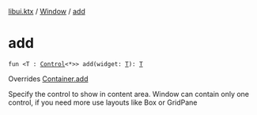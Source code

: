 [libui.ktx](../README.md) / [Window](README.md) / [add](add.md)

# add

`fun <T : `[`Control`](../-control/README.md)`<*>> add(widget: `[`T`](add.md#T)`): `[`T`](add.md#T)

Overrides [Container.add](../-container/add.md)

Specify the control to show in content area.
Window can contain only one control, if you need more use layouts like Box or GridPane
